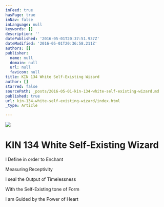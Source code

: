 ```yaml
---
inFeed: true
hasPage: true
inNav: false
inLanguage: null
keywords: []
description: ''
datePublished: '2016-05-01T20:37:51.937Z'
dateModified: '2016-05-01T20:36:58.211Z'
authors: []
publisher:
  name: null
  domain: null
  url: null
  favicon: null
title: KIN 134 White Self-Existing Wizard
author: []
starred: false
sourcePath: _posts/2016-05-01-kin-134-white-self-existing-wizard.md
published: true
url: kin-134-white-self-existing-wizard/index.html
_type: Article

---
```

![](https://the-grid-user-content.s3-us-west-2.amazonaws.com/0eace4bf-08c0-4ed5-aecc-762ac17d7515.png)

# KIN 134 White Self-Existing Wizard

I Define in order to Enchant

Measuring Receptivity

I seal the Output of Timelessness

With the Self-Existing tone of Form

I am Guided by the Power of Heart